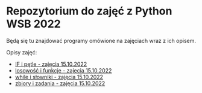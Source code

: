 # Repozytorium do zajęć z Python WSB 2022

Będą się tu znajdować programy omówione na zajęciach wraz z ich opisem.

Opisy zajęć:
 - [IF i pętle - zajęcia 15.10.2022](wsb/zajecia_15_10/notatki.md)
 - [losowość i funkcje - zajęcia 15.10.2022](wsb/zajecia_16_10/notatki.md)
 - [while i słowniki - zajęcia 15.10.2022](wsb/zajecia_19_11/notatki.md)
 - [zbiory i zadania - zajęcia 15.10.2022](wsb/zajecia_20_11/notatki.md)